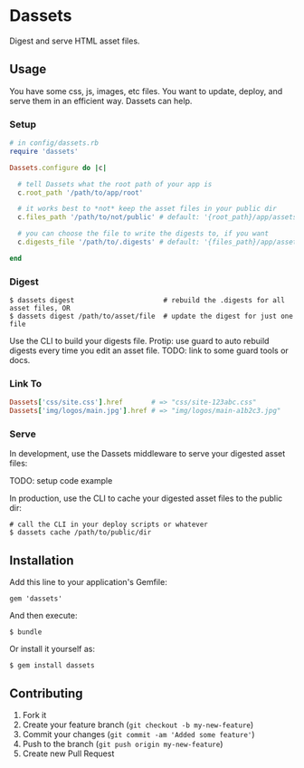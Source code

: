 # Dassets

Digest and serve HTML asset files.

## Usage

You have some css, js, images, etc files.  You want to update, deploy, and serve them in an efficient way.  Dassets can help.

### Setup

```ruby
# in config/dassets.rb
require 'dassets'

Dassets.configure do |c|

  # tell Dassets what the root path of your app is
  c.root_path '/path/to/app/root'

  # it works best to *not* keep the asset files in your public dir
  c.files_path '/path/to/not/public' # default: '{root_path}/app/assets/public'

  # you can choose the file to write the digests to, if you want
  c.digests_file '/path/to/.digests' # default: '{files_path}/app/assets/.digests'

end
```

### Digest

```
$ dassets digest                      # rebuild the .digests for all asset files, OR
$ dassets digest /path/to/asset/file  # update the digest for just one file
```

Use the CLI to build your digests file.  Protip: use guard to auto rebuild digests every time you edit an asset file.  TODO: link to some guard tools or docs.

### Link To

```rb
Dassets['css/site.css'].href       # => "css/site-123abc.css"
Dassets['img/logos/main.jpg'].href # => "img/logos/main-a1b2c3.jpg"
```

### Serve

In development, use the Dassets middleware to serve your digested asset files:

TODO: setup code example

In production, use the CLI to cache your digested asset files to the public dir:

```
# call the CLI in your deploy scripts or whatever
$ dassets cache /path/to/public/dir
```

## Installation

Add this line to your application's Gemfile:

    gem 'dassets'

And then execute:

    $ bundle

Or install it yourself as:

    $ gem install dassets

## Contributing

1. Fork it
2. Create your feature branch (`git checkout -b my-new-feature`)
3. Commit your changes (`git commit -am 'Added some feature'`)
4. Push to the branch (`git push origin my-new-feature`)
5. Create new Pull Request
